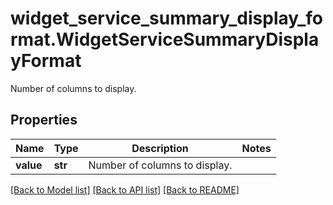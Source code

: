 # widget_service_summary_display_format.WidgetServiceSummaryDisplayFormat

Number of columns to display.
## Properties
Name | Type | Description | Notes
------------ | ------------- | ------------- | -------------
**value** | **str** | Number of columns to display. | 

[[Back to Model list]](README.md#documentation-for-models) [[Back to API list]](README.md#documentation-for-api-endpoints) [[Back to README]](README.md)


